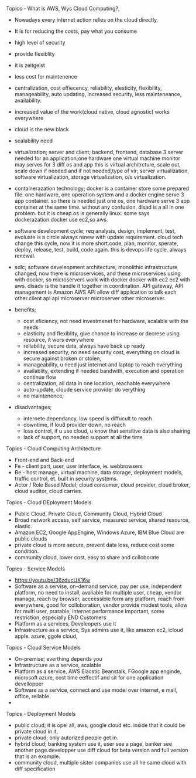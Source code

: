 Topics - What is AWS, Wys Cloud Computing?, 
  - Nowadays every internet action relies on the cloud directly.
  - It is for reducing the costs, pay what you consume
  - high level of security
  - provide flexiblity
  - it is zeitgeist
  - less cost for maintenence
  - centralization, cost effiecency, reliability, elesticity, flexibility, manageability, auto updating, increased security, less mainteneance, availability.
  - increased value of the work(cloud native, cloud agnostic) works everywhere
  - cloud is the new black
  - scalability need
  - virtualization; server and client; backend, frontend, database 3 server needed for an application;one hardware one virtual machine monitor may serves for 3 diff os and app this is virtual architrcture, scale out, scale down if needed and if not needed,type of vir; server virtualization, software virtualization, storage virtualization, o/s virtualization.
  - containerazation technology; docker is a container store some prepared file. one hardware, one operation system and a docker engine serve 3 app container. so there is needed just one os, one hardware serve 3 app container at the same time. without any confusion. disad is a all in one problem. but it is cheap.os is generally linux. some says dockerazation.docker use ec2,so aws.
   - software development cycle; req analysis, design, implement, test, evoluate is a circle always renew with update requirement. cloud tech change this cycle, now it is more short.code, plan, monitor, sperate, deploy, release, test, build, code again. this is devops life cycle. always renewal.
  - sdlc; software develeopment architecture; monolithic infrastructure changed, now there is microservices, and these microservices using with docker, so microservers work with docker docker with ec2 ec2 with aws. disadv is the handle it together in coordination. API gateway, API management is Amazon AWS API allow diff application to talk each other.client api api microserver microserver  other microserver.
  
  
  - benefits; 
     - cost eficiency, not need investmenet for hardware, scalable with the needs
     - elasticity and flexiblity, give chance to increase or decrese using resource, it wors everywhere
      - reliability, secure data, always have back up ready
      - increased security, no need security cost, everything on cloud is secure against broken or stolen,
      - manageability, u need just internet and laptop to reach everything
      - availablity, extending if needed bandwith, execution and operation continue flow
      - centralization, all data in one location, reachable everywhere
      - auto-update, cloude service provider do verything
      - no maintenence, 
   
   
   
   - disadvantages;
      - internete dependancy, low speed is diffucult to reach
      - downtime, if loud provider down, no reach
      - loss control, if u use cloud, u know that sensitive data is also shairing
      - lack of support, no needed support at all the time
 
 
 
 
 Topics - Cloud Computing Architecture
  - Front-end and Back-end
  - Fe - client part, user, user interface, ie. webbrowsers
  - Be - host manage, virtual machine, data storage, deployment models, traffic control, et. built in security systems.
  - Actor / Role Based Model; cloud consumer, cloud provider, cloud broker, cloud auditor, cloud carries.
  
  
  
 Topics - Cloud DEployment Models
  - Public Cloud, Private Cloud, Community Cloud, Hybrid Cloud
  - Broad network access, self service, measured service, shared resource, elastic.
  - Amazon EC2, Google AppEngine, Windows Azure, IBM Blue Cloud are public clouds
  - private cloud is more secure, prevent data loss, reduce cost some condition.
  - community cloud, lower cost, easy to share and colloborate



Topics - Service Models
  - https://youtu.be/36zducUX16w
  - Software as a servise, on-demand service, pay per use, independent platform, no need to install, avaliable for multiple user, cheap, vendor manage, reach by browser, acceessible form any platform, reach from everywhere, good for colloboration, vendor provide modest tools, allow for multi user, pratable, internet performance important, some restriction, especially END Customers
  - Platform as a services, Develeopers use it
  - Infrastructure as a service, Sys admins use it, like amazon ec2, icloud apple. azure, ggole cloud, 
  
  
  
  
Topics - Cloud Service Models
  - On-premise; everthing depends you
  - Infrastructure as a service, scalable
  - Platform as a service, AWS Elacstic Beanstalk, FGoogle app enginde, microsoft azure, cost time eeffectif and sit for one application devellopper
  - Software as a service, connect and use model over internet, e mail, office, reliable
  - 
  
 
Topics - Deployment Models
  - public cloud; it is opel all, aws, google cloud etc. inside that it could be private cloud in it, 
  - private cloud; only autorized people get in.
  - hybrid cloud; banking system use it, user see a page, banker see another page.developper use diff cloud for beta version and full version that is an example.
  - community cloud, multiple sister companies use all he same cloud with diff specification
  
  
  
 
